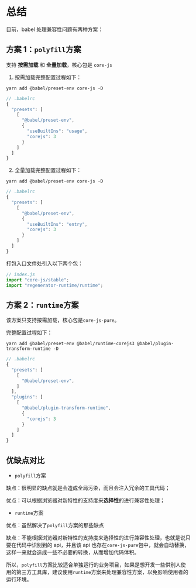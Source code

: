 # 总结

目前，babel 处理兼容性问题有两种方案：

## 方案 1：`polyfill`方案

支持 **按需加载** 和 **全量加载**，核心包是 `core-js`

1. 按需加载完整配置过程如下：

`yarn add @babel/preset-env core-js -D`

```js
// .babelrc
{
  "presets": [
    [
      "@babel/preset-env",
      {
        "useBuiltIns": "usage",   
        "corejs": 3    
      }
    ]
  ]
}
```

2. 全量加载完整配置过程如下：

`yarn add @babel/preset-env core-js -D`

```js
// .babelrc
{
  "presets": [
    [
      "@babel/preset-env",
      {
        "useBuiltIns": "entry",   
        "corejs": 3    
      }
    ]
  ]
}
```

打包入口文件处引入以下两个包：
```js
// index.js
import "core-js/stable";  
import "regenerator-runtime/runtime";  
```


## 方案 2：`runtime`方案

该方案只支持按需加载，核心包是`core-js-pure`。

完整配置过程如下：

`yarn add @babel/preset-env @babel/runtime-corejs3 @babel/plugin-transform-runtime -D`

```js
// .babelrc
{
  "presets": [
    [
      "@babel/preset-env",
    ]
  ],
  "plugins": [
    [
      "@babel/plugin-transform-runtime",
      {
        "corejs": 3
      }
    ]
  ]
}
```

## 优缺点对比

- `polyfill`方案

缺点：很明显的缺点就是会造成全局污染，而且会注入冗余的工具代码；

优点：可以根据浏览器对新特性的支持度来**选择性**的进行兼容性处理；

- `runtime`方案

优点：虽然解决了`polyfill`方案的那些缺点

缺点：不能根据浏览器对新特性的支持度来选择性的进行兼容性处理，也就是说只要在代码中识别到的 api，并且该 api 也存在`core-js-pure`包中，就会自动替换，这样一来就会造成一些不必要的转换，从而增加代码体积。

所以，`polyfill`方案比较适合单独运行的业务项目，如果是想开发一些供别人使用的第三方工具库，建议使用`runtime`方案来处理兼容性方案，以免影响使用者的运行环境。
